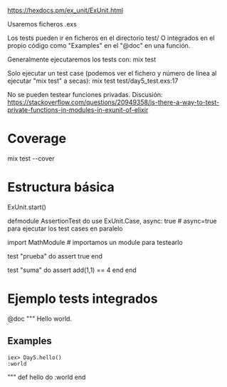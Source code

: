 https://hexdocs.pm/ex_unit/ExUnit.html

Usaremos ficheros .exs

Los tests pueden ir en ficheros en el directorio test/
O integrados en el propio código como "Examples" en el "@doc" en una función.

Generalmente ejecutaremos los tests con:
mix test

Solo ejecutar un test case (podemos ver el fichero y número de línea al ejecutar "mix test" a secas): mix test test/day5_test.exs:17


No se pueden testear funciones privadas. Discusión: https://stackoverflow.com/questions/20949358/is-there-a-way-to-test-private-functions-in-modules-in-exunit-of-elixir


# Coverage
mix test --cover


# Estructura básica
ExUnit.start()

defmodule AssertionTest do
  use ExUnit.Case, async: true  # async=true para ejecutar los test cases en paralelo

  import MathModule  # importamos un module para testearlo

  test "prueba" do
    assert true
  end

  test "suma" do
    assert add(1,1) == 4
  end
end



# Ejemplo tests integrados

@doc """
Hello world.

## Examples

    iex> Day5.hello()
    :world

"""
def hello do
  :world
end
